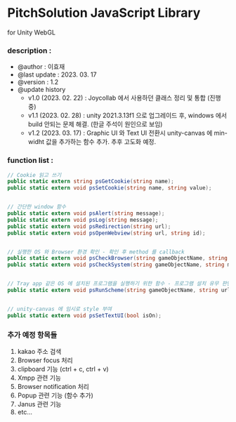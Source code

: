 # PitchSolution JavaScript Library

for Unity WebGL 

### description :

- @author : 이효재
- @last update : 2023. 03. 17
- @version : 1.2
- @update history
    * v1.0 (2023. 02. 22) : Joycollab 에서 사용하던 클래스 정리 및 통합 (진행 중)
    * v1.1 (2023. 02. 28) : unity 2021.3.13f1 으로 업그레이드 후, windows 에서 build 안되는 문제 해결. (한글 주석이 원인으로 보임)
    * v1.2 (2023. 03. 17) : Graphic UI 와 Text UI 전환시 unity-canvas 에 min-widht 값을 추가하는 함수 추가. 추후 고도화 예정.

### function list :

``` c#
// Cookie 읽고 쓰기
public static extern string psGetCookie(string name);
public static extern void psSetCookie(string name, string value);


// 간단한 window 함수
public static extern void psAlert(string message);
public static extern void psLog(string message);
public static extern void psRedirection(string url);
public static extern void psOpenWebview(string url, string id);


// 실행한 OS 와 Browser 환경 확인 - 확인 후 method 를 callback
public static extern void psCheckBrowser(string gameObjectName, string methodName);
public static extern void psCheckSystem(string gameObjectName, string methodName);


// Tray app 같은 OS 에 설치된 프로그램을 실행하기 위한 함수 - 프로그램 설치 유무 판단 후 method 를 callback
public static extern void psRunScheme(string gameObjectName, string url, string methodName);


// unity-canvas 에 임시로 style 부여
public static extern void psSetTextUI(bool isOn);
```

### 추가 예정 항목들
1. kakao 주소 검색
2. Browser focus 처리
3. clipboard 기능 (ctrl + c, ctrl + v)
4. Xmpp 관련 기능
5. Browser notification 처리
6. Popup 관련 기능 (함수 추가)
7. Janus 관련 기능
8. etc...
